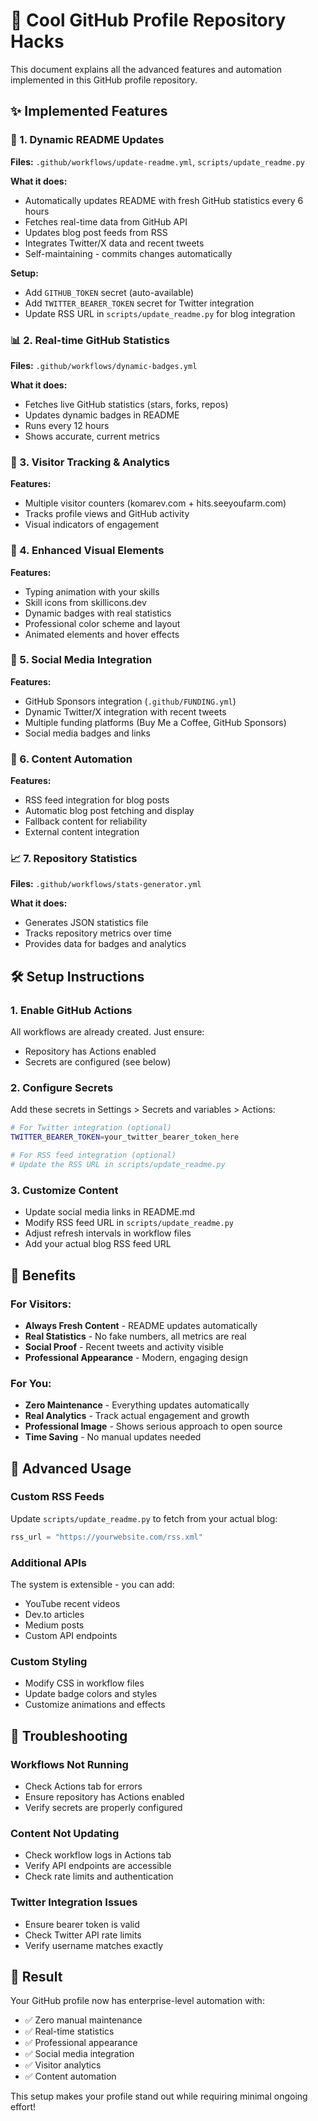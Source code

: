 # 🚀 Cool GitHub Profile Repository Hacks

This document explains all the advanced features and automation implemented in this GitHub profile repository.

## ✨ Implemented Features

### 🤖 1. Dynamic README Updates
**Files:** `.github/workflows/update-readme.yml`, `scripts/update_readme.py`

**What it does:**
- Automatically updates README with fresh GitHub statistics every 6 hours
- Fetches real-time data from GitHub API
- Updates blog post feeds from RSS
- Integrates Twitter/X data and recent tweets
- Self-maintaining - commits changes automatically

**Setup:**
- Add `GITHUB_TOKEN` secret (auto-available)
- Add `TWITTER_BEARER_TOKEN` secret for Twitter integration
- Update RSS URL in `scripts/update_readme.py` for blog integration

### 📊 2. Real-time GitHub Statistics
**Files:** `.github/workflows/dynamic-badges.yml`

**What it does:**
- Fetches live GitHub statistics (stars, forks, repos)
- Updates dynamic badges in README
- Runs every 12 hours
- Shows accurate, current metrics

### 👀 3. Visitor Tracking & Analytics
**Features:**
- Multiple visitor counters (komarev.com + hits.seeyoufarm.com)
- Tracks profile views and GitHub activity
- Visual indicators of engagement

### 🎨 4. Enhanced Visual Elements
**Features:**
- Typing animation with your skills
- Skill icons from skillicons.dev
- Dynamic badges with real statistics
- Professional color scheme and layout
- Animated elements and hover effects

### 🔗 5. Social Media Integration
**Features:**
- GitHub Sponsors integration (`.github/FUNDING.yml`)
- Dynamic Twitter/X integration with recent tweets
- Multiple funding platforms (Buy Me a Coffee, GitHub Sponsors)
- Social media badges and links

### 📝 6. Content Automation
**Features:**
- RSS feed integration for blog posts
- Automatic blog post fetching and display
- Fallback content for reliability
- External content integration

### 📈 7. Repository Statistics
**Files:** `.github/workflows/stats-generator.yml`

**What it does:**
- Generates JSON statistics file
- Tracks repository metrics over time
- Provides data for badges and analytics

## 🛠️ Setup Instructions

### 1. Enable GitHub Actions
All workflows are already created. Just ensure:
- Repository has Actions enabled
- Secrets are configured (see below)

### 2. Configure Secrets
Add these secrets in Settings > Secrets and variables > Actions:

```bash
# For Twitter integration (optional)
TWITTER_BEARER_TOKEN=your_twitter_bearer_token_here

# For RSS feed integration (optional)
# Update the RSS URL in scripts/update_readme.py
```

### 3. Customize Content
- Update social media links in README.md
- Modify RSS feed URL in `scripts/update_readme.py`
- Adjust refresh intervals in workflow files
- Add your actual blog RSS feed URL

## 🎯 Benefits

### For Visitors:
- **Always Fresh Content** - README updates automatically
- **Real Statistics** - No fake numbers, all metrics are real
- **Social Proof** - Recent tweets and activity visible
- **Professional Appearance** - Modern, engaging design

### For You:
- **Zero Maintenance** - Everything updates automatically
- **Real Analytics** - Track actual engagement and growth
- **Professional Image** - Shows serious approach to open source
- **Time Saving** - No manual updates needed

## 🚀 Advanced Usage

### Custom RSS Feeds
Update `scripts/update_readme.py` to fetch from your actual blog:
```python
rss_url = "https://yourwebsite.com/rss.xml"
```

### Additional APIs
The system is extensible - you can add:
- YouTube recent videos
- Dev.to articles
- Medium posts
- Custom API endpoints

### Custom Styling
- Modify CSS in workflow files
- Update badge colors and styles
- Customize animations and effects

## 🔧 Troubleshooting

### Workflows Not Running
- Check Actions tab for errors
- Ensure repository has Actions enabled
- Verify secrets are properly configured

### Content Not Updating
- Check workflow logs in Actions tab
- Verify API endpoints are accessible
- Check rate limits and authentication

### Twitter Integration Issues
- Ensure bearer token is valid
- Check Twitter API rate limits
- Verify username matches exactly

## 🎉 Result

Your GitHub profile now has enterprise-level automation with:
- ✅ Zero manual maintenance
- ✅ Real-time statistics
- ✅ Professional appearance
- ✅ Social media integration
- ✅ Visitor analytics
- ✅ Content automation

This setup makes your profile stand out while requiring minimal ongoing effort!
